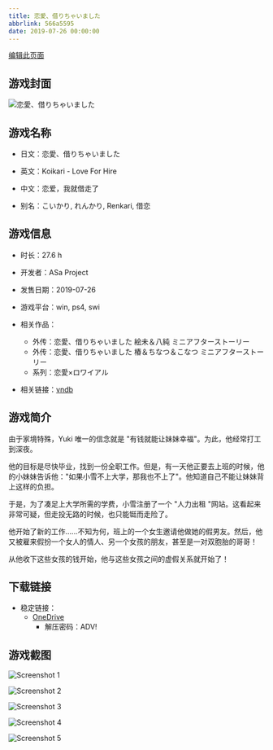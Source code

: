 ```yaml
---
title: 恋愛、借りちゃいました
abbrlink: 566a5595
date: 2019-07-26 00:00:00
---
```

[编辑此页面](https://github.com/ACG-3/ADV3-source/blob/main/source/_posts/games/%E6%81%8B%E6%84%9B%E3%80%81%E5%80%9F%E3%82%8A%E3%81%A1%E3%82%83%E3%81%84%E3%81%BE%E3%81%97%E3%81%9F.md)

## 游戏封面

![恋愛、借りちゃいました](https://pan.timero.xyz/d/onedrive/img_lib_001/%E6%81%8B%E6%84%9B%E3%80%81%E5%80%9F%E3%82%8A%E3%81%A1%E3%82%83%E3%81%84%E3%81%BE%E3%81%97%E3%81%9F_cover.avif)


## 游戏名称

- 日文：恋愛、借りちゃいました
- 英文：Koikari - Love For Hire
- 中文：恋爱，我就借走了

- 别名：こいかり, れんかり, Renkari, 借恋


## 游戏信息

- 时长：27.6 h
- 开发者：ASa Project
- 发售日期：2019-07-26
- 游戏平台：win, ps4, swi
- 相关作品：
   - 外传：恋愛、借りちゃいました 絵未＆八純 ミニアフターストーリー
   - 外传：恋愛、借りちゃいました 椿＆ちなつ＆こなつ ミニアフターストーリー
   - 系列：恋愛×ロワイアル

- 相关链接：[vndb](https://vndb.org/v25366)


## 游戏简介

由于家境特殊，Yuki 唯一的信念就是 "有钱就能让妹妹幸福"。为此，他经常打工到深夜。

他的目标是尽快毕业，找到一份全职工作。但是，有一天他正要去上班的时候，他的小妹妹告诉他："如果小雪不上大学，那我也不上了"。他知道自己不能让妹妹背上这样的负担。

于是，为了凑足上大学所需的学费，小雪注册了一个 "人力出租 "网站。这看起来非常可疑，但走投无路的时候，也只能铤而走险了。

他开始了新的工作......不知为何，班上的一个女生邀请他做她的假男友。然后，他又被雇来假扮一个女人的情人、另一个女孩的朋友，甚至是一对双胞胎的哥哥！

从他收下这些女孩的钱开始，他与这些女孩之间的虚假关系就开始了！




## 下载链接

- 稳定链接：
    - [OneDrive](https://pan.timero.xyz/onedrive/adv_lib_001/%E6%81%8B%E6%84%9B%E3%80%81%E5%80%9F%E3%82%8A%E3%81%A1%E3%82%83%E3%81%84%E3%81%BE%E3%81%97%E3%81%9F)
        - 解压密码：ADV!



## 游戏截图


![Screenshot 1](https://pan.timero.xyz/d/onedrive/img_lib_001/%E6%81%8B%E6%84%9B%E3%80%81%E5%80%9F%E3%82%8A%E3%81%A1%E3%82%83%E3%81%84%E3%81%BE%E3%81%97%E3%81%9F_Screenshot_1.avif)

![Screenshot 2](https://pan.timero.xyz/d/onedrive/img_lib_001/%E6%81%8B%E6%84%9B%E3%80%81%E5%80%9F%E3%82%8A%E3%81%A1%E3%82%83%E3%81%84%E3%81%BE%E3%81%97%E3%81%9F_Screenshot_2.avif)

![Screenshot 3](https://pan.timero.xyz/d/onedrive/img_lib_001/%E6%81%8B%E6%84%9B%E3%80%81%E5%80%9F%E3%82%8A%E3%81%A1%E3%82%83%E3%81%84%E3%81%BE%E3%81%97%E3%81%9F_Screenshot_3.avif)

![Screenshot 4](https://pan.timero.xyz/d/onedrive/img_lib_001/%E6%81%8B%E6%84%9B%E3%80%81%E5%80%9F%E3%82%8A%E3%81%A1%E3%82%83%E3%81%84%E3%81%BE%E3%81%97%E3%81%9F_Screenshot_4.avif)

![Screenshot 5](https://pan.timero.xyz/d/onedrive/img_lib_001/%E6%81%8B%E6%84%9B%E3%80%81%E5%80%9F%E3%82%8A%E3%81%A1%E3%82%83%E3%81%84%E3%81%BE%E3%81%97%E3%81%9F_Screenshot_5.avif)

